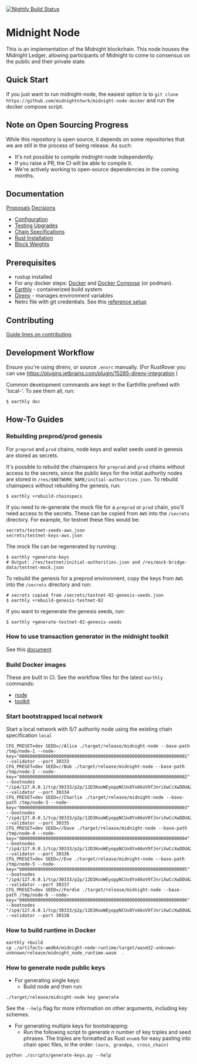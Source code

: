 [![Nightly Build Status](https://github.com/midnightntwrk/midnight-node/actions/workflows/nightly-build-check.yml/badge.svg?branch=main&event=schedule)](https://github.com/midnightntwrk/midnight-node/actions/workflows/nightly-build-check.yml?query=branch%3Amain)

# Midnight Node

This is an implementation of the Midnight blockchain. This node houses the Midnight Ledger, allowing participants of Midnight
to come to consensus on the public and their private state.

## Quick Start

If you just want to run midnight-node, the easiest option
is to `git clone https://github.com/midnightntwrk/midnight-node-docker` and run the docker compose script.

## **Note on Open Sourcing Progress**

While this repository is open source, it depends on some repositories
that we are still in the process of being release. As such:

- It's not possible to compile midnight-node independently.
- If you raise a PR, the CI will be able to compile it.
- We're actively working to open-source dependencies in the coming months.

## Documentation

[Proposals](docs/proposals)
[Decisions](docs/decisions)

- [Configuration](docs/config.md)
- [Testing Upgrades](docs/testing-upgrades.md)
- [Chain Specifications](docs/chain_specs.md)
- [Rust Installation](docs/rust-setup.md)
- [Block Weights](docs/weights.md)

## Prerequisites

- rustup installed
- For any docker steps: [Docker](https://docs.docker.com/get-docker/)
  and [Docker Compose](https://docs.docker.com/compose/install/) (or podman).
- [Earthly](https://earthly.dev/get-earthly) - containerized build system
- [Direnv](https://direnv.net/docs/installation.html) - manages environment variables
- Netrc file with git credentials. See this [reference setup](https://gist.github.com/technoweenie/1072829)

## Contributing

[Guide lines on contributing](./CONTRIBUTING.md).

## Development Workflow

Ensure you're using direnv, or source `.envrc` manually.
(For RustRover you can use https://plugins.jetbrains.com/plugin/15285-direnv-integration )

Common development commands are kept in the Earthfile prefixed with 'local-'. To see them all, run:

```shell
$ earthly doc
```

## How-To Guides

### Rebuilding preprod/prod genesis

For `preprod` and `prod` chains, node keys and wallet seeds used in genesis are
stored as secrets.

It's possible to rebuild the chainspecs for `preprod` and `prod` chains without
access to the secrets, since the public keys for the initial authority nodes
are stored in `/res/$NETWORK_NAME/initial-authorities.json`. To rebuild chainspecs without rebuilding the genesis, run:

```shell
$ earthly +rebuild-chainspecs
```

If you need to re-generate the mock file for a `preprod` or `prod` chain, you'll need access to the secrets. These can
be copied from `AWS` into the `/secrets` directory. For example, for testnet these files would be:

```shell
secrets/testnet-seeds-aws.json
secrets/testnet-keys-aws.json
```

The mock file can be regenerated by running:

```shell
$ earthly +generate-keys
# Output: /res/testnet/initial-authorities.json and /res/mock-bridge-data/testnet-mock.json
```

To rebuild the genesis for a preprod environment, copy the keys from `AWS` into the `/secrets` directory and run:

```shell
# secrets copied from /secrets/testnet-02-genesis-seeds.json
$ earthly +rebuild-genesis-testnet-02
```

If you want to regenerate the genesis seeds, run:

```shell
$ earthly +generate-testnet-02-genesis-seeds
```

### How to use transaction generator in the midnight toolkit

See this [document](util/toolkit/README.md)

### Build Docker images

These are built in CI. See the workflow files for the latest `earthly` commands:

- [node](.github/workflows/main.yml)
- [toolkit](.github/workflows/main.yml)

### Start bootstrapped local network

Start a local network with 5/7 authority node using the existing chain specification `local`

```shell
CFG_PRESET=dev SEED=//Alice ./target/release/midnight-node --base-path /tmp/node-1 --node-key="0000000000000000000000000000000000000000000000000000000000000001" --validator --port 30333
CFG_PRESET=dev SEED=//Bob ./target/release/midnight-node --base-path /tmp/node-2 --node-key="0000000000000000000000000000000000000000000000000000000000000002" --bootnodes "/ip4/127.0.0.1/tcp/30333/p2p/12D3KooWEyoppNCUx8Yx66oV9fJnriXwCcXwDDUA2kj6vnc6iDEp"  --validator --port 30334
CFG_PRESET=dev SEED=//Charlie ./target/release/midnight-node --base-path /tmp/node-3 --node-key="0000000000000000000000000000000000000000000000000000000000000003" --bootnodes "/ip4/127.0.0.1/tcp/30333/p2p/12D3KooWEyoppNCUx8Yx66oV9fJnriXwCcXwDDUA2kj6vnc6iDEp" --validator --port 30335
CFG_PRESET=dev SEED=//Dave ./target/release/midnight-node --base-path /tmp/node-4 --node-key="0000000000000000000000000000000000000000000000000000000000000004" --bootnodes "/ip4/127.0.0.1/tcp/30333/p2p/12D3KooWEyoppNCUx8Yx66oV9fJnriXwCcXwDDUA2kj6vnc6iDEp" --validator --port 30336
CFG_PRESET=dev SEED=//Eve ./target/release/midnight-node --base-path /tmp/node-5 --node-key="0000000000000000000000000000000000000000000000000000000000000005" --bootnodes "/ip4/127.0.0.1/tcp/30333/p2p/12D3KooWEyoppNCUx8Yx66oV9fJnriXwCcXwDDUA2kj6vnc6iDEp" --validator --port 30337
CFG_PRESET=dev SEED=//Ferdie ./target/release/midnight-node --base-path /tmp/node-6 --node-key="0000000000000000000000000000000000000000000000000000000000000006" --bootnodes "/ip4/127.0.0.1/tcp/30333/p2p/12D3KooWEyoppNCUx8Yx66oV9fJnriXwCcXwDDUA2kj6vnc6iDEp" --validator --port 30338
```

### How to build runtime in Docker

```shell
earthly +build
cp ./artifacts-amd64/midnight-node-runtime/target/wasm32-unknown-unknown/release/midnight_node_runtime.wasm  .
```

### How to generate node public keys

- For generating single keys:
    - Build node and then run:

```shell
./target/release/midnight-node key generate
```

See the `--help` flag for more information on other arguments, including key schemes.

- For generating multiple keys for bootstrapping:
    - Run the following script to generate $n$ number of key triples and seed phrases. The triples are formatted as
      Rust `enum`s for easy pasting into chain spec files, in the order: `(aura, grandpa, cross_chain)`

```shell
python ./scripts/generate-keys.py --help
```
